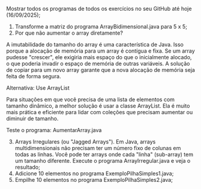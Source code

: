 Mostrar todos os programas de todos os exercícios no seu GitHub até hoje (16/09/2025);

1) Transforme a matriz do programa ArrayBidimensional.java para 5 x 5;
2) Por que não aumentar o array diretamente?

A imutabilidade do tamanho do array é uma característica de Java. Isso porque a alocação de memória para um array é contígua e fixa. Se um array pudesse "crescer", ele exigiria mais espaço do que o inicialmente alocado, o que poderia invadir o espaço de memória de outras variáveis. A solução de copiar para um novo array garante que a nova alocação de memória seja feita de forma segura.

Alternativa: Use ArrayList

Para situações em que você precisa de uma lista de elementos com tamanho dinâmico, a melhor solução é usar a classe ArrayList. Ela é muito mais prática e eficiente para lidar com coleções que precisam aumentar ou diminuir de tamanho.

Teste o programa: AumentarArray.java

3) Arrays Irregulares (ou "Jagged Arrays"). Em Java, arrays multidimensionais não precisam ter um número fixo de colunas em todas as linhas. Você pode ter arrays onde cada "linha" (sub-array) tem um tamanho diferente. Execute o programa ArrayIrregular.java e veja o resultado;
4) Adicione 10 elementos no programa ExemploPilhaSimples1.java;
5) Empilhe 10 elementos no programa ExemploPilhaSimples2.java;
